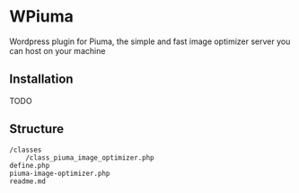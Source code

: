 # WPiuma

Wordpress plugin for Piuma, the simple and fast image optimizer server you can host on your machine

## Installation

TODO

## Structure

```
/classes
    /class_piuma_image_optimizer.php
define.php
piuma-image-optimizer.php
readme.md
```
